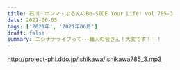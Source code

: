 ```yaml
---
title: 石川・ホンマ・ぶるんのBe-SIDE Your Life! vol.785-3
date: 2021-06-05
tags: ['2021年', '2021年06月']
draft: false
summary: ニシナナライブって･･･職人の皆さん！大変です！！！
---
```


http://project-phi.ddo.jp/ishikawa/ishikawa785_3.mp3
